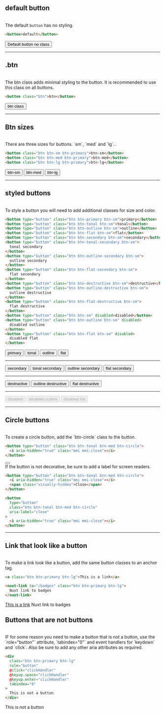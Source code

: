 <!-- prettier-ignore -->
## default button

<br>
The default <code class='md-code'>button</code> has no styling.

```html
<button>default</button>
```

<div class="border solid border-navy p-5 my-5">
	<button type="button">Default button no class</button>
</div>

---

## .btn

<br>
The btn class adds minimal styling to the button. It is recommended to use this class on all buttons.

```html
<button class="btn">btn</button>
```

<div class="border solid border-navy p-5 my-5">
	<button type="button" class="btn">btn class</button>
</div>

---

## Btn sizes

<br>
There are three sizes for buttons. `sm`, `med` and `lg`..

```html
<button class="btn btn-sm btn-primary">btn-sm</button>
<button class="btn btn-med btn-primary">btn-med</button>
<button class="btn btn-lg btn-primary">btn-lg</button>
```

<div class="border solid border-navy p-5 my-5">
	<button class="btn btn-sm btn-primary">btn-sm</button>
	<button class="btn btn-med btn-primary">btn-med</button>
	<button class="btn btn-lg btn-primary">btn-lg</button>
</div>

---

## styled buttons

<br />
To style a button you will need to add additional classes for size and color.

```html
<button type="button" class="btn btn-primary btn-sm">primary</button>
<button type="button" class="btn btn-tonal btn-sm">tonal</button>
<button type="button" class="btn btn-outline btn-sm">outline</button>
<button type="button" class="btn btn-flat btn-sm">flat</button>
<button type="button" class="btn btn-secondary btn-sm">secondary</button>
<button type="button" class="btn btn-tonal-secondary btn-sm">
  tonal secondary
</button>
<button type="button" class="btn btn-outline-secondary btn-sm">
  outline secondary
</button>
<button type="button" class="btn btn-flat-secondary btn-sm">
  flat secondary
</button>
<button type="button" class="btn btn-destructive btn-sm">destructive</button>
<button type="button" class="btn btn-outline-destructive btn-sm">
  outline destructive
</button>
<button type="button" class="btn btn-flat-destructive btn-sm">
  flat destructive
</button>
<button type="button" class="btn btn-sm" disabled>disabled</button>
<button type="button" class="btn btn-outline btn-sm" disabled>
  disabled outline
</button>
<button type="button" class="btn btn-flat btn-sm" disabled>
  disabled flat
</button>
```

<div class="border solid border-navy p-5 my-5 my-5">
	<button type="button" class="btn btn-primary btn-sm">primary</button>
	<button type="button" class="btn btn-tonal btn-sm">tonal</button>
	<button type="button" class="btn btn-outline btn-sm">outline</button>
	<button type="button" class="btn btn-flat btn-sm">flat</button>
	<hr>
	<button type="button" class="btn btn-secondary btn-sm">secondary</button>
	<button type="button" class="btn btn-tonal-secondary btn-sm">tonal secondary</button>
	<button type="button" class="btn btn-outline-secondary btn-sm">outline secondary</button>
	<button type="button" class="btn btn-flat-secondary btn-sm">flat secondary</button>
	<hr>
	<button type="button" class="btn btn-destructive btn-sm">destructive</button>
	<button type="button" class="btn btn-outline-destructive btn-sm">outline destructive</button>
	<button type="button" class="btn btn-flat-destructive btn-sm">flat destructive</button>
	<hr>
	<button type="button" class="btn btn-sm" disabled>disabled</button>
	<button type="button" class="btn btn-outline btn-sm" disabled>disabled outline</button>
	<button type="button" class="btn btn-flat btn-sm" disabled>disabled flat</button>
</div>

---

## Circle buttons

<br>
To create a circle button, add the `btn-circle` class to the button.

```html
<button type="button" class="btn btn-tonal btn-med btn-circle">
  <i aria-hidden="true" class="mmi mmi-close"></i>
</button>
```

<div class="border solid border-navy p-5 my-5 my-5">
	<button type="button" class="btn btn-tonal btn-med btn-circle">
		<i aria-hidden="true" class="mmi mmi-close"></i>
	</button>
</div>
If the button is not decorative, be sure to add a label for screen readers.

```html
<button type="button" class="btn btn-tonal btn-med btn-circle">
  <i aria-hidden="true" class="mmi mmi-close"></i>
  <span class="visually-hidden">Close</span>
</button>

<button
  type="button"
  class="btn btn-tonal btn-med btn-circle"
  aria-label="close"
>
  <i aria-hidden="true" class="mmi mmi-close"></i>
</button>
```

---

## Link that look like a button

<br>
To make a link look like a button, add the same button classes to an anchor tag.

```html
<a class="btn btn-primary btn-lg">This is a link</a>

<nuxt-link to="/badges" class="btn btn-primary btn-lg">
  Nuxt link to badges
</nuxt-link>
```

<div class="border solid border-navy p-5 my-5 my-5">
	<a class="btn btn-primary btn-lg" href="https://mamamia.com.au">This is a link</a>
	<nuxt-link to="/badges" class="btn btn-primary btn-lg">
  	Nuxt link to badges
	</nuxt-link>
</div>

## Buttons that are not buttons

<br>
IF for some reason you need to make a button that is not a button, use the `role="button"` attribute, `tabindex="0"` and event handlers for `keydown` and `click`. Also be sure to add any other aria attributes as required.

```html
<div
  class="btn btn-primary btn-lg"
  role="button"
  @click="clickHandler"
  @keyup.space="clickHandler"
  @keyup.enter="clickHandler"
  tabindex="0"
>
  This is not a button
</div>
```

<div class="border solid border-navy p-5 my-5 my-5">
	<div
	  class="btn btn-primary btn-lg"
	  role="button"
	  @click="clickHandler"
	  @keyup.space="clickHandler"
	  @keyup.enter="clickHandler"
		tabindex="0"
	>
		This is not a button
	</div>
</div>
